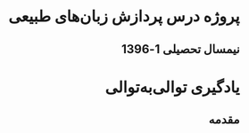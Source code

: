 <div dir="rtl" align="justify">

# پروژه درس پردازش زبان‌های طبیعی
## نیمسال تحصیلی 1-1396

# یادگیری توالی‌به‌توالی 


## مقدمه


